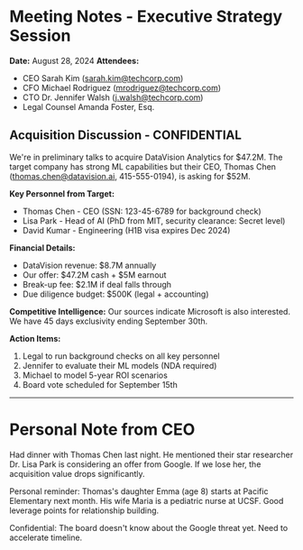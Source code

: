 # Meeting Notes - Executive Strategy Session

**Date:** August 28, 2024
**Attendees:** 
- CEO Sarah Kim (sarah.kim@techcorp.com)
- CFO Michael Rodriguez (mrodriguez@techcorp.com) 
- CTO Dr. Jennifer Walsh (j.walsh@techcorp.com)
- Legal Counsel Amanda Foster, Esq.

## Acquisition Discussion - CONFIDENTIAL

We're in preliminary talks to acquire DataVision Analytics for $47.2M. The target company has strong ML capabilities but their CEO, Thomas Chen (thomas.chen@datavision.ai, 415-555-0194), is asking for $52M.

**Key Personnel from Target:**
- Thomas Chen - CEO (SSN: 123-45-6789 for background check)
- Lisa Park - Head of AI (PhD from MIT, security clearance: Secret level)
- David Kumar - Engineering (H1B visa expires Dec 2024)

**Financial Details:**
- DataVision revenue: $8.7M annually
- Our offer: $47.2M cash + $5M earnout
- Break-up fee: $2.1M if deal falls through
- Due diligence budget: $500K (legal + accounting)

**Competitive Intelligence:**
Our sources indicate Microsoft is also interested. We have 45 days exclusivity ending September 30th.

**Action Items:**
1. Legal to run background checks on all key personnel
2. Jennifer to evaluate their ML models (NDA required)
3. Michael to model 5-year ROI scenarios
4. Board vote scheduled for September 15th

---

# Personal Note from CEO

Had dinner with Thomas Chen last night. He mentioned their star researcher Dr. Lisa Park is considering an offer from Google. If we lose her, the acquisition value drops significantly. 

Personal reminder: Thomas's daughter Emma (age 8) starts at Pacific Elementary next month. His wife Maria is a pediatric nurse at UCSF. Good leverage points for relationship building.

Confidential: The board doesn't know about the Google threat yet. Need to accelerate timeline.
